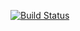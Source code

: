 [![Build Status](https://travis-ci.org/pikarin/laravel55-spa.svg?branch=master)](https://travis-ci.org/pikarin/laravel55-spa)